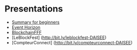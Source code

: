 # Presentations

- [Summary for beginners](https://frama.link/DAISEE-summary)
- [Event Horizon](https://frama.link/DAISEE-EventHorizon)
- [BlockchainFFF](http://bit.ly/IMAL2016_DAISEE) 
- [LeBlockFest] (http://bit.ly/leblockfest-DAISEE)
- [CompteurConnect] (http://bit.ly/compteurconnect-DAISEE)

